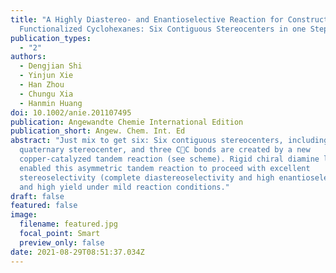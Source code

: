 ```yaml
---
title: "A Highly Diastereo- and Enantioselective Reaction for Constructing
  Functionalized Cyclohexanes: Six Contiguous Stereocenters in one Step"
publication_types:
  - "2"
authors:
  - Dengjian Shi
  - Yinjun Xie
  - Han Zhou
  - Chungu Xia
  - Hanmin Huang
doi: 10.1002/anie.201107495
publication: Angewandte Chemie International Edition
publication_short: Angew. Chem. Int. Ed
abstract: "Just mix to get six: Six contiguous stereocenters, including one
  quaternary stereocenter, and three CC bonds are created by a new
  copper-catalyzed tandem reaction (see scheme). Rigid chiral diamine ligands
  enabled this asymmetric tandem reaction to proceed with excellent
  stereoselectivity (complete diastereoselectivity and high enantioselectivity)
  and high yield under mild reaction conditions."
draft: false
featured: false
image:
  filename: featured.jpg
  focal_point: Smart
  preview_only: false
date: 2021-08-29T08:51:37.034Z
---
```

